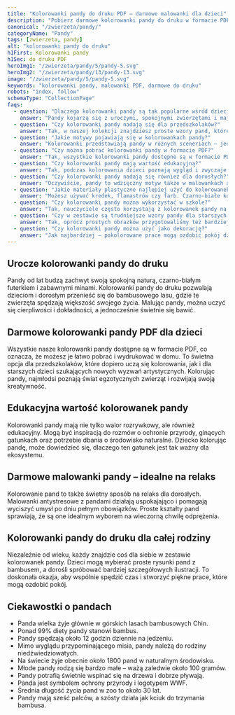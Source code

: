 ```yaml
---
title: "Kolorowanki pandy do druku PDF – darmowe malowanki dla dzieci"
description: "Pobierz darmowe kolorowanki pandy do druku w formacie PDF. Urocze pandy w bambusowym lesie – idealne malowanki dla dzieci i dorosłych."
canonical: "/zwierzeta/pandy/"
categoryName: "Pandy"
tags: [zwierzeta, pandy]
alt: "kolorowanki pandy do druku"
h1First: Kolorowanki pandy
h1Sec: do druku PDF
heroImg1: "/zwierzeta/pandy/5/pandy-5.svg"
heroImg2: "/zwierzeta/pandy/13/pandy-13.svg"
image: "/zwierzeta/pandy/5/pandy-5.svg"
keywords: "kolorowanki pandy, malowanki PDF, darmowe do druku"
robots: "index, follow"
schemaType: "CollectionPage"
faqs:
  - question: "Dlaczego kolorowanki pandy są tak popularne wśród dzieci?"
    answer: "Pandy kojarzą się z uroczymi, spokojnymi zwierzętami i mają charakterystyczne czarno-białe futerko. Dzięki temu dzieci chętnie wybierają je do kolorowania, a same obrazki są łatwe i przyjemne w malowaniu."
  - question: "Czy kolorowanki pandy nadają się dla przedszkolaków?"
    answer: "Tak, w naszej kolekcji znajdziesz proste wzory pand, które świetnie sprawdzą się dla najmłodszych dzieci uczących się kolorowania i ćwiczących motorykę małą."
  - question: "Jakie motywy pojawiają się w kolorowankach pandy?"
    answer: "Kolorowanki przedstawiają pandy w różnych sceneriach – jedzące bambus, wspinające się na drzewa, bawiące się w lesie czy odpoczywające. Dzięki temu każde dziecko znajdzie coś dla siebie."
  - question: "Czy można pobrać kolorowanki pandy w formacie PDF?"
    answer: "Tak, wszystkie kolorowanki pandy dostępne są w formacie PDF, co umożliwia szybkie pobranie i wydrukowanie w dowolnym momencie."
  - question: "Czy kolorowanki pandy mają wartość edukacyjną?"
    answer: "Tak, podczas kolorowania dzieci poznają wygląd i zwyczaje pand, a także mogą dowiedzieć się więcej o ochronie środowiska i gatunkach zagrożonych wyginięciem."
  - question: "Czy kolorowanki pandy nadają się również dla dorosłych?"
    answer: "Oczywiście, pandy to wdzięczny motyw także w malowankach antystresowych. Dorośli mogą wykorzystać je do relaksu i wyciszenia po intensywnym dniu."
  - question: "Jakie materiały plastyczne najlepiej użyć do kolorowanek pandy?"
    answer: "Możesz używać kredek, flamastrów czy farb. Czarno-białe kontrasty pand świetnie wyglądają zarówno w pastelowych, jak i intensywnych kolorach."
  - question: "Czy kolorowanki pandy można wykorzystać w szkole?"
    answer: "Tak, nauczyciele często korzystają z kolorowanek pandy na zajęciach przyrody czy plastyki, by połączyć naukę z kreatywną zabawą."
  - question: "Czy w zestawie są trudniejsze wzory pandy dla starszych dzieci?"
    answer: "Tak, oprócz prostych obrazków przygotowaliśmy też bardziej szczegółowe rysunki pand, które wymagają większej precyzji i cierpliwości."
  - question: "Czy kolorowanki pandy można użyć jako dekorację?"
    answer: "Jak najbardziej – pokolorowane prace mogą ozdobić pokój dziecięcy, klasę szkolną, a nawet zostać podarowane bliskim jako własnoręcznie wykonany upominek."
---
```

## Urocze kolorowanki pandy do druku
Pandy od lat budzą zachwyt swoją spokojną naturą, czarno-białym futerkiem i zabawnymi minami. Kolorowanki pandy do druku pozwalają dzieciom i dorosłym przenieść się do bambusowego lasu, gdzie te zwierzęta spędzają większość swojego życia. Malując pandy, można uczyć się cierpliwości i dokładności, a jednocześnie świetnie się bawić.

## Darmowe kolorowanki pandy PDF dla dzieci
Wszystkie nasze kolorowanki pandy dostępne są w formacie PDF, co oznacza, że możesz je łatwo pobrać i wydrukować w domu. To świetna opcja dla przedszkolaków, które dopiero uczą się kolorowania, jak i dla starszych dzieci szukających nowych wyzwań artystycznych. Kolorując pandy, najmłodsi poznają świat egzotycznych zwierząt i rozwijają swoją kreatywność.

## Edukacyjna wartość kolorowanek pandy
Kolorowanki pandy mają nie tylko walor rozrywkowy, ale również edukacyjny. Mogą być inspiracją do rozmów o ochronie przyrody, ginących gatunkach oraz potrzebie dbania o środowisko naturalne. Dziecko kolorując pandę, może dowiedzieć się, dlaczego ten gatunek jest tak ważny dla ekosystemu.

## Darmowe malowanki pandy – idealne na relaks
Kolorowanie pand to także świetny sposób na relaks dla dorosłych. Malowanki antystresowe z pandami działają uspokajająco i pomagają wyciszyć umysł po dniu pełnym obowiązków. Proste kształty pand sprawiają, że są one idealnym wyborem na wieczorną chwilę odprężenia.

## Kolorowanki pandy do druku dla całej rodziny
Niezależnie od wieku, każdy znajdzie coś dla siebie w zestawie kolorowanek pandy. Dzieci mogą wybierać proste rysunki pand z bambusem, a dorośli spróbować bardziej szczegółowych ilustracji. To doskonała okazja, aby wspólnie spędzić czas i stworzyć piękne prace, które mogą ozdobić pokój.

## Ciekawostki o pandach
<ul class="grid grid-cols-1 mb-3 sm:grid-cols-2 md:grid-cols-3 lg:grid-cols-5 gap-x-6 gap-y-3 text-center text-base md:text-lg font-light max-w-6xl mx-auto">
<li class="bg-none text-black p-2 flex items-center justify-center font-medium rounded border-4 border-dotted border-green-500">Panda wielka żyje głównie w górskich lasach bambusowych Chin.</li>
<li class="bg-none text-black p-2 flex items-center justify-center font-medium rounded border-4 border-dotted border-blue-400">Ponad 99% diety pandy stanowi bambus.</li>
<li class="bg-none text-black p-2 flex items-center justify-center font-medium rounded border-4 border-dotted border-pink-500">Pandy spędzają około 12 godzin dziennie na jedzeniu.</li>
<li class="bg-none text-black p-2 flex items-center justify-center font-medium rounded border-4 border-dotted border-yellow-400">Mimo wyglądu przypominającego misia, pandy należą do rodziny niedźwiedziowatych.</li>
<li class="bg-none text-black p-2 flex items-center justify-center font-medium rounded border-4 border-dotted border-red-500">Na świecie żyje obecnie około 1800 pand w naturalnym środowisku.</li>
<li class="bg-none text-black p-2 flex items-center justify-center font-medium rounded border-4 border-dotted border-purple-500">Młode pandy rodzą się bardzo małe – ważą zaledwie około 100 gramów.</li>
<li class="bg-none text-black p-2 flex items-center justify-center font-medium rounded border-4 border-dotted border-orange-500">Pandy potrafią świetnie wspinać się na drzewa i dobrze pływają.</li>
<li class="bg-none text-black p-2 flex items-center justify-center font-medium rounded border-4 border-dotted border-teal-400">Panda jest symbolem ochrony przyrody i logotypem WWF.</li>
<li class="bg-none text-black p-2 flex items-center justify-center font-medium rounded border-4 border-dotted border-indigo-500">Średnia długość życia pand w zoo to około 30 lat.</li>
<li class="bg-none text-black p-2 flex items-center justify-center font-medium rounded border-4 border-dotted border-rose-500">Pandy mają sześć palców, a szósty działa jak kciuk do trzymania bambusa.</li>
</ul>